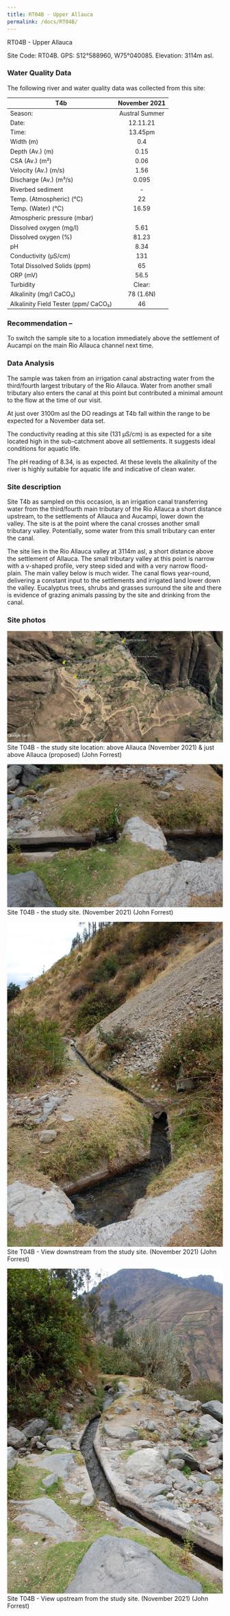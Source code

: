 ```yaml
---
title: RT04B - Upper Allauca
permalink: /docs/RT04B/
---
```

RT04B - Upper Allauca

Site Code: RT04B.  GPS: S12°588960, W75°040085. Elevation:
3114m asl.


### Water Quality Data

The following river and water quality data was collected from this site: 

|     T4b                                     |      November 2021    |
|---------------------------------------------|:---------------------:|
|     Season:                                 |     Austral Summer    |
|     Date:                                   |        12.11.21       |
|     Time:                                   |         13.45pm       |
|     Width (m)                               |           0.4         |
|     Depth (Av.) (m)                         |          0.15         |
|     CSA (Av.) (m²)                          |          0.06         |
|     Velocity (Av.) (m/s)                    |          1.56         |
|     Discharge (Av.) (m³/s)                  |          0.095        |
|     Riverbed sediment                       |            -          |
|     Temp. (Atmospheric) (°C)                |           22          |
|     Temp. (Water) (°C)                      |          16.59        |
|     Atmospheric pressure (mbar)             |                       |
|     Dissolved oxygen (mg/l)                 |          5.61         |
|     Dissolved oxygen (%)                    |          81.23        |
|     pH                                      |          8.34         |
|     Conductivity (µS/cm)                    |           131         |
|     Total Dissolved Solids (ppm)            |           65          |
|     ORP (mV)                                |          56.5         |
|     Turbidity                               |         Clear:        |
|     Alkalinity (mg/l CaCO₃)                 |        78 (1.6N)      |
|     Alkalinity Field Tester (ppm/ CaCO₃)    |           46          |


### Recommendation – 
To switch the sample site to a location immediately above the settlement of Aucampi on the main Rio Allauca channel next time.


### Data Analysis
The sample was taken from an irrigation canal abstracting water from the third/fourth largest tributary of the Rio Allauca. Water from another small tributary also enters the canal at this point but contributed a minimal amount to the flow at the time of our visit.

At just over 3100m asl the DO readings at T4b fall within the range to be expected for a November data set. 

The conductivity reading at this site (131 µS/cm) is as expected for a site located high in the sub-catchment above all settlements. It suggests ideal conditions for aquatic life.

The pH reading of 8.34, is as expected. At these levels the alkalinity of the river is highly suitable for aquatic life and indicative of clean water. 


### Site description
Site T4b as sampled on this occasion, is an irrigation canal transferring water from the third/fourth main tributary of the Rio Allauca a short distance upstream, to the settlements of Allauca and Aucampi, lower down the valley. The site is at the point where the canal crosses another small tributary valley. Potentially, some water from this small tributary can enter the canal.

The site lies in the Rio Allauca valley at 3114m asl, a short distance above the settlement of Allauca. The small tributary valley at this point is narrow with a v-shaped profile, very steep sided and with a very narrow flood-plain. The main valley below is much wider.
The canal flows year-round, delivering a constant input to the settlements and irrigated land lower down the valley.
Eucalyptus trees, shrubs and grasses surround the site and there is evidence of grazing animals passing by the site and drinking from the canal.


### Site photos

![Site T04B - the study site location. (John Forrest)](/assets/SiteDescriptions/T4/T4BLocation.jpg)
Site T04B - the study site location: above Allauca (November 2021) & just above Allauca (proposed) (John Forrest)


![Site T04B - the study site. (John Forrest)](/assets/SiteDescriptions/T4/T4BSite.JPG)
Site T04B - the study site. (November 2021) (John Forrest)


![Site T04B - View downstream from the study site. (John Forrest)](/assets/SiteDescriptions/T4/T4BViewdownstream.JPG)
Site T04B - View downstream from the study site. (November 2021) (John Forrest)


![Site T04B - View downstream from the study site. (John Forrest)](/assets/SiteDescriptions/T4/T4BViewupstream.JPG)
Site T04B - View upstream from the study site. (November 2021) (John Forrest)



